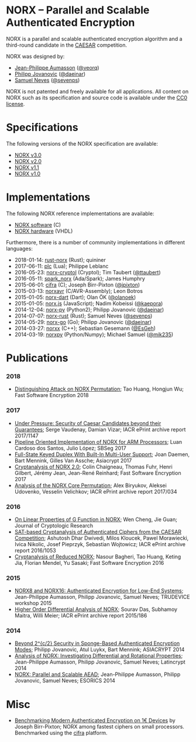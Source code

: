 # NORX – Parallel and Scalable Authenticated Encryption

NORX is a parallel and scalable authenticated encryption algorithm and a third-round candidate in the [CAESAR](http://competitions.cr.yp.to/caesar.html) competition.

NORX was designed by:

- [Jean-Philippe Aumasson](https://aumasson.jp/) ([@veorq](https://twitter.com/veorq))
- [Philipp Jovanovic](https://zerobyte.io/) ([@daeinar](https://twitter.com/daeinar))
- [Samuel Neves](http://eden.dei.uc.pt/~sneves/) ([@sevenps](https://twitter.com/sevenps))

NORX is not patented and freely available for all applications. All content on NORX such as its specification and source code is available under the [CC0 license](https://creativecommons.org/publicdomain/zero/1.0/).

# Specifications

The following versions of the NORX specification are available:

- [NORX v3.0](https://github.com/norx/resources/blob/master/specs/norxv30.pdf)
- [NORX v2.0](https://github.com/norx/resources/blob/master/specs/norxv20.pdf)
- [NORX v1.1](https://github.com/norx/resources/blob/master/specs/norxv11.pdf)
- [NORX v1.0](https://github.com/norx/resources/blob/master/specs/norxv10.pdf)

# Implementations

The following NORX reference implementations are available:

- [NORX software](https://github.com/norx/norx) (C)
- [NORX hardware](https://github.com/norx/norx-hw) (VHDL)

Furthermore, there is a number of community implementations in different languages:

- 2018-01-14: [rust-norx](https://github.com/quininer/norx) (Rust); quininer
- 2017-06-11: [plc](https://github.com/philanc/plc) (Lua); Philippe Leblanc
- 2016-05-23: [norx-cryptol](https://github.com/ttaubert/norx-cryptol) (Cryptol); Tim Taubert ([@ttaubert](https://twitter.com/ttaubert))
- 2016-05-11: [spark_norx](https://github.com/jhumphry/SPARK_NORX) (Ada/Spark); James Humphry
- 2015-06-01: [cifra](https://github.com/ctz/cifra) (C); Joseph Birr-Pixton ([@jpixton](https://twitter.com/jpixton))
- 2015-03-13: [norxavr](https://github.com/leonbotros/norxavr) (C/AVR-Assembly); Leon Botros
- 2015-01-05: [norx-dart](https://github.com/olanoek/norx-dart) (Dart); Olan ÖK ([@olanoek](https://twitter.com/olanoek))
- 2015-01-05: [norx.js](https://github.com/kaepora/norx.js) (JavaScript); Nadim Kobeissi ([@kaepora](https://twitter.com/kaepora))
- 2014-12-04: [norx-py](https://github.com/daeinar/norx-py) (Python2); Philipp Jovanovic ([@daeinar](https://twitter.com/daeinar))
- 2014-07-07: [norx-rust](https://github.com/sneves/norx-rust) (Rust); Samuel Neves ([@sevenps](https://twitter.com/sevenps))
- 2014-05-29: [norx-go](https://github.com/daeinar/norx-go) (Go); Philipp Jovanovic ([@daeinar](https://twitter.com/daeinar))
- 2014-03-27: [norxx](https://code.google.com/p/norxx/) (C++); Sebastian Gesemann ([@EsGeh](https://twitter.com/esgeh))
- 2014-03-19: [norxpy](https://github.com/therealmik/norxpy) (Python/Numpy); Michael Samuel ([@mik235](https://twitter.com/mik235))

# Publications

### 2018

- [Distinguishing Attack on NORX Permutation](https://tosc.iacr.org/index.php/ToSC/article/view/844); Tao Huang, Hongjun Wu; Fast Software Encryption 2018

### 2017

- [Under Pressure: Security of Caesar Candidates beyond their Guarantees](https://eprint.iacr.org/2017/1147); Serge Vaudenay, Damian Vizar; IACR ePrint archive report 2017/1147 
- [Pipeline Oriented Implementation of NORX for ARM Processors](https://sbseg2017.redes.unb.br/wp-content/uploads/2017/04/20171109_ANAIS_SBSEG_2017_FINAL_E-BOOK.pdf#ANAIS_SBSEG_2017.indd%3A.29325%3A1298); Luan Cardoso dos Santos, Julio López; SBSeg 2017 
- [Full-State Keyed Duplex With Built-In Multi-User Support](https://eprint.iacr.org/2017/498); Joan Daemen, Bart Mennink, Gilles Van Assche; Asiacrypt 2017 
- [Cryptanalysis of NORX 2.0](http://tosc.iacr.org/index.php/ToSC/article/view/589); Colin Chaigneau, Thomas Fuhr, Henri Gilbert, Jérémy Jean, Jean-René Reinhard; Fast Software Encryption 2017 
- [Analysis of the NORX Core Permutation](https://eprint.iacr.org/2017/034); Alex Biryukov, Aleksei Udovenko, Vesselin Velichkov; IACR ePrint archive report 2017/034 

### 2016

- [On Linear Properties of G Function in NORX](http://www.jcr.cacrnet.org.cn:8080/mmxb/EN/abstract/abstract179.shtml); Wen Cheng, Jie Guan; Journal of Cryptologic Research 
- [SAT-based Cryptanalysis of Authenticated Ciphers from the CAESAR Competition](https://eprint.iacr.org/2016/1053); Ashutosh Dhar Dwivedi, Milos Kloucek, Pawel Morawiecki, Ivica Nikolic, Josef Pieprzyk, Sebastian Wojtowicz; IACR ePrint archive report 2016/1053 
- [Cryptanalysis of Reduced NORX](https://eprint.iacr.org/2016/436); Nasour Bagheri, Tao Huang, Keting Jia, Florian Mendel, Yu Sasaki; Fast Software Encryption 2016

### 2015

- [NORX8 and NORX16: Authenticated Encryption for Low-End Systems](https://eprint.iacr.org/2015/1154); Jean-Philippe Aumasson, Philipp Jovanovic, Samuel Neves; TRUDEVICE workshop 2015
- [Higher Order Differential Analysis of NORX](https://eprint.iacr.org/2015/186); Sourav Das, Subhamoy Maitra, Willi Meier; IACR ePrint archive report 2015/186 

### 2014

- [Beyond 2^{c/2} Security in Sponge-Based Authenticated Encryption Modes](https://eprint.iacr.org/2014/373); Philipp Jovanovic, Atul Luykx, Bart Mennink; ASIACRYPT 2014
- [Analysis of NORX: Investigating Differential and Rotational Properties](https://eprint.iacr.org/2014/317); Jean-Philippe Aumasson, Philipp Jovanovic, Samuel Neves; Latincrypt 2014
- [NORX: Parallel and Scalable AEAD](http://link.springer.com/chapter/10.1007/978-3-319-11212-1_2); Jean-Philippe Aumasson, Philipp Jovanovic, Samuel Neves; ESORICS 2014

# Misc

- [Benchmarking Modern Authenticated Encryption on 1€ Devices](http://jbp.io/2015/06/01/modern-authenticated-encryption-for-1-euro/) by Joseph Birr-Pixton; NORX among fastest ciphers on small processors. Benchmarked using the [cifra](https://github.com/ctz/cifra) platform.

